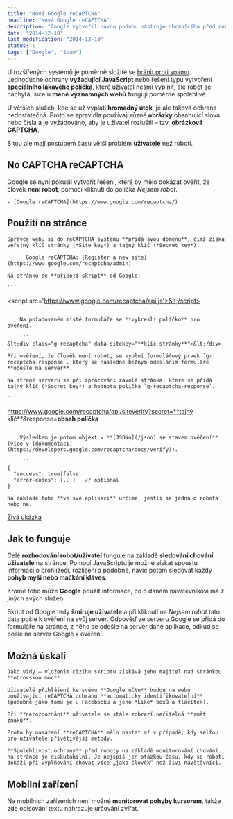 ```yaml
---
title: "Nová Google reCAPTCHA"
headline: "Nová Google reCAPTCHA"
description: "Google vytvořil novou podobu nástroje chránícího před roboty reCAPTCHA."
date: "2014-12-10"
last_modification: "2014-12-10"
status: 1
tags: ["Google", "Spam"]
---
```


U rozšířených systémů je poměrně složité se [bránit proti spamu](/spam). Jednoduché ochrany **vyžadující JavaScript** nebo řešení typu vytvoření **speciálního lákavého políčka**, které uživatel nesmí vyplnit, ale robot se nachytá, sice u **méně významných webů** fungují poměrně spolehlivě.

U větších služeb, kde se už vyplatí **hromadný útok**, je ale taková ochrana nedostatečná. Proto se zpravidla používají různé **obrázky** obsahující slova nebo čísla a je vyžadováno, aby je uživatel rozluštil – tzv. **obrázková CAPTCHA**.

S tou ale mají postupem času větší problém **uživatelé** než roboti.

## No CAPTCHA reCAPTCHA

Google se nyní pokusil vytvořit řešení, které by mělo dokázat ověřit, že člověk **není robot**, pomocí kliknutí do políčka *Nejsem robot*.

    - [Google reCAPTCHA](https://www.google.com/recaptcha/)

## Použití na stránce

    Správce webu si do reCAPTCHA systému **přidá svou doménu**, čímž získá veřejný klíč stránky (*Site key*) a tajný klíč (*Secret key*).

          Google reCAPTCHA: [Register a new site](https://www.google.com/recaptcha/admin)

    Na stránku se **připojí skript** od Google:

    ```
&lt;script src='https://www.google.com/recaptcha/api.js'>&lt;/script>
```

    Na požadovaném místě formuláře se **vykreslí políčko** pro ověření.

    ```
&lt;div class="g-recaptcha" data-sitekey="**klíč stránky**">&lt;/div>
```

    Při ověření, že člověk není robot, se vyplní formulářový prvek `g-recaptcha-response`, který se následně běžným odesláním formuláře **odešle na server**.

    Na straně serveru se při zpracování zavolá stránka, které se přidá tajný klíč (*Secret key*) a hodnota políčka `g-recaptcha-response`.

    ```
https://www.google.com/recaptcha/api/siteverify?secret=**tajný klíč**&amp;response=**obsah políčka**
```

    Výsledkem je potom objekt v **[JSONu](/json) se stavem ověření** (více v [dokumentaci](https://developers.google.com/recaptcha/docs/verify)).

    ```
{
  "success": true|false,
  "error-codes": [...]   // optional
}
```

    Na základě toho **ve své aplikaci** určíme, jestli se jedná o robota nebo ne.

[Živá ukázka](http://kod.djpw.cz/rmib)

## Jak to funguje

Celé **rozhodování robot/uživatel** funguje na základě **sledování chování uživatele** na stránce. Pomocí JavaScriptu je možné získat spoustu informací o prohlížeči, rozlišení a podobně, navíc potom sledovat každý **pohyb myši nebo mačkání kláves**.

Kromě toho může **Google** použít informace, co o daném návštěvníkovi má z jiných svých služeb.

Skript od Google tedy **šmíruje uživatele** a při kliknutí na *Nejsem robot* tato data pošle k ověření na svůj server. Odpověď ze serveru Google se přidá do formuláře na stránce, z něho se odešle na server dané aplikace, odkud se pošle na server Google k ověření.

## Možná úskalí

    Jako vždy – vložením cizího skriptu získává jeho majitel nad stránkou **obrovskou moc**.

    Uživatelé přihlášení ke svému **Google účtu** budou na webu používající reCAPTCHA ochranu **automaticky identifikovatelní** (podobně jako tomu je u Facebooku a jeho *Like* boxů a tlačítek).

    Při **nerozpoznání** uživatele se stále zobrazí nečitelná **změť znaků**.

    Proto by nasazení **reCAPTCHA** mělo nastat až v případě, kdy selžou pro uživatele přívětivější metody.

    **Spolehlivost ochrany** před roboty na základě monitorování chování na stránce je diskutabilní. Je nejspíš jen otázkou času, kdy se roboti dokáží při vyplňování chovat více „jako člověk“ než živí návštěvníci.

## Mobilní zařízení

Na mobilních zařízeních není možné **monitorovat pohyby kursorem**, takže zde opisování textu nahrazuje určování zvířat.